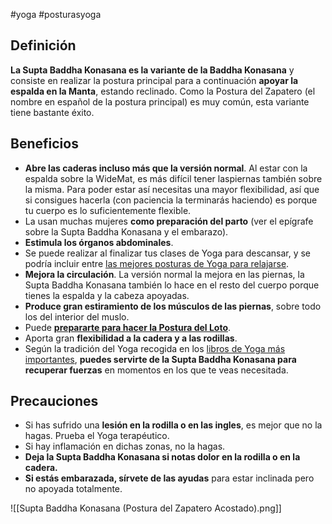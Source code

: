 #yoga #posturasyoga

## Definición

**La Supta Baddha Konasana es la variante de la Baddha Konasana** y consiste en realizar la postura principal para a continuación **apoyar la espalda en la Manta**, estando reclinado. Como la Postura del Zapatero (el nombre en español de la postura principal) es muy común, esta variante tiene bastante éxito.

## Beneficios

-   **Abre las caderas incluso más que la versión normal**. Al estar con la espalda sobre la WideMat, es más difícil tener laspiernas también sobre la misma. Para poder estar así necesitas una mayor flexibilidad, así que si consigues hacerla (con paciencia la terminarás haciendo) es porque tu cuerpo es lo suficientemente flexible.
-   La usan muchas mujeres **como preparación del parto** (ver el epígrafe sobre la Supta Baddha Konasana y el embarazo).
-   **Estimula los órganos abdominales**.
-   Se puede realizar al finalizar tus clases de Yoga para descansar, y se podría incluir entre [las mejores posturas de Yoga para relajarse](https://widemat.com/mejores-posturas-de-yoga-para-relajarse).
-   **Mejora la circulación**. La versión normal la mejora en las piernas, la Supta Baddha Konasana también lo hace en el resto del cuerpo porque tienes la espalda y la cabeza apoyadas.
-   **Produce gran estiramiento de los músculos de las piernas**, sobre todo los del interior del muslo.
-   Puede **[prepararte para hacer la Postura del Loto](https://widemat.com/postura-del-loto-padmasana)**.
-   Aporta gran **flexibilidad a la cadera y a las rodillas**.
-   Según la tradición del Yoga recogida en los [libros de Yoga más importantes](https://widemat.com/libros-de-yoga-principiantes), **puedes servirte de la Supta Baddha Konasana para recuperar fuerzas** en momentos en los que te veas necesitada.

## Precauciones

-   Si has sufrido una **lesión en la rodilla o en las ingles**, es mejor que no la hagas. Prueba el Yoga terapéutico.
-   Si hay inflamación en dichas zonas, no la hagas.
-   **Deja la Supta Baddha Konasana si notas dolor en la rodilla o en la cadera.**
-   **Si estás embarazada, sírvete de las ayudas** para estar inclinada pero no apoyada totalmente.


![[Supta Baddha Konasana (Postura del Zapatero Acostado).png]]